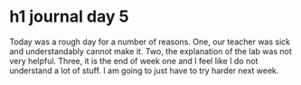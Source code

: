 # h1  journal day 5

Today was a rough day for a number of reasons. One, our teacher was sick and understandably cannot make it. Two, the explanation of the lab was not very helpful. Three, it is the end of week one and I feel like I do not understand a lot of stuff. I am going to just have to try harder next week.

